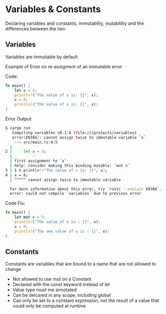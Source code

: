 # Variables & Constants
Declaring variables and constants, immutablity, mutablility and the differences between the two


## Variables

Variables are immutable by default

Example of Error on re-assigment of an immutable error

Code:
```rust
fn main() {
    let x = 5;
    println!("The value of x is: {}", x);
    x = 6;
    println!("The value of x is: {}", x);
}
```

Error Output:
```bash
$ cargo run
   Compiling variables v0.1.0 (file:///projects/variables)
   error[E0384]: cannot assign twice to immutable variable `x`
    --> src/main.rs:4:5
  |
2 |     let x = 5;
  |         -
  | first assignment to `x`
  | help: consider making this binding mutable: `mut x`
3 | I h println!("The value of x is: {}", x);
4 | x = 6;
  | ^^^^^ cannot assign twice to immutable variable

  For more information about this error, try `rustc --explain E0384`.
  error: could not compile `variables` due to previous error
```

Code Fix:
```rust
fn main() {
    let mut x = 5;
    println!("The value of x is : {}", x);
    x = 6;
    println!("The new value of x is : {}", x);
}
```

## Constants

Constants are variables that are bound to a name that are not allowed to change
- Not allowed to use mut on a Constant
- Declared with the const keyword instead of let
- Value type must me annotated
- Can be delcared in any scope, including global
- Can only be set to a constant expression, not the result of a value that could only be computed at runtime
